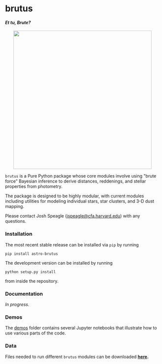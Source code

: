 # brutus
#### _**Et tu, Brute?**_

<p align="center">
  <img src="https://github.com/joshspeagle/brutus/blob/master/brutus_logo.png?raw=true" width="450">
</p>

`brutus` is a Pure Python package whose core modules involve using
"brute force" Bayesian inference to derive distances, reddenings, and 
stellar properties from photometry.

The package is designed to be highly modular, with current modules including
utilities for modeling individual stars, star clusters, and 3-D dust mapping.

Please contact Josh Speagle (jspeagle@cfa.harvard.edu) with any questions.

### Installation
The most recent stable release can be installed via `pip` by running
```
pip install astro-brutus
```

The development version can be installed by running
```
python setup.py install
```
from inside the repository.

### Documentation
*In progress*.

### Demos
The [demos](https://github.com/joshspeagle/brutus/tree/master/demos)
folder contains several Jupyter notebooks that illustrate how to use various
parts of the code.

### Data

Files needed to run different `brutus` modules can be downloaded
**[here](https://www.dropbox.com/sh/ozq9tk8iyy8fhte/AAC_G0wA9eQ8shHbZzAKwLe-a?dl=0).**
